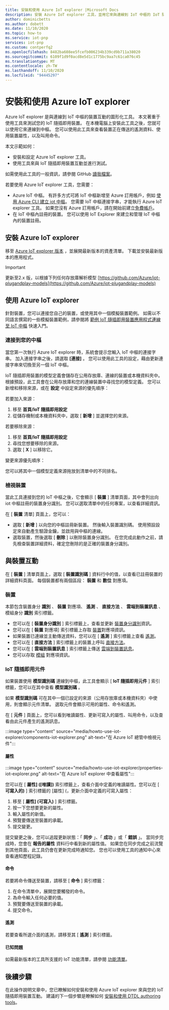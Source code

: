 ```yaml
---
title: 安裝和使用 Azure IoT explorer |Microsoft Docs
description: 安裝 Azure IoT explorer 工具，並用它來與連線到 IoT 中樞的 IoT 隨插即用裝置互動。 雖然本文著重于使用 IoT 隨插即用裝置，但您可以將此工具與任何連線至中樞的裝置搭配使用。
author: dominicbetts
ms.author: dobett
ms.date: 11/10/2020
ms.topic: how-to
ms.service: iot-pnp
services: iot-pnp
ms.custom: contperfq2
ms.openlocfilehash: 8482ba608ee5fcefb006234b339cd9b711a38020
ms.sourcegitcommit: 6109f1d9f0acd8e5d1c1775bc9aa7c61ca076c45
ms.translationtype: MT
ms.contentlocale: zh-TW
ms.lasthandoff: 11/10/2020
ms.locfileid: "94445297"
---
```

# <a name="install-and-use-azure-iot-explorer"></a>安裝和使用 Azure IoT explorer

Azure IoT explorer 是與連線到 IoT 中樞的裝置互動的圖形化工具。 本文著重于使用工具來測試您的 IoT 隨插即用裝置。 在本機電腦上安裝此工具之後，您就可以使用它來連線到中樞。 您可以使用此工具來查看裝置正在傳送的遙測資料、使用裝置屬性，以及叫用命令。

本文示範如何：

- 安裝和設定 Azure IoT explorer 工具。
- 使用工具來與 IoT 隨插即用裝置互動並進行測試。

如需使用此工具的一般資訊，請參閱 GitHub [讀我檔案](https://github.com/Azure/azure-iot-explorer/blob/master/README.md)。

若要使用 Azure IoT explorer 工具，您需要：

- Azure IoT 中樞。 有許多方式可將 IoT 中樞新增至 Azure 訂用帳戶，例如 [使用 Azure CLI 建立 iot 中樞](../iot-hub/iot-hub-create-using-cli.md)。 您需要 IoT 中樞連接字串，才能執行 Azure IoT explorer 工具。 如果您沒有 Azure 訂用帳戶，請在開始前建立[免費帳戶](https://azure.microsoft.com/free/?WT.mc_id=A261C142F)。
- 在 IoT 中樞內註冊的裝置。 您可以使用 IoT Explorer 來建立和管理 IoT 中樞內的裝置註冊。

## <a name="install-azure-iot-explorer"></a>安裝 Azure IoT explorer

移至 [Azure IoT explorer 版本](https://github.com/Azure/azure-iot-explorer/releases) ，並展開最新版本的資產清單。 下載並安裝最新版本的應用程式。

>[!Important]
> 更新至2.x 版，以根據下列任何存放庫解析模型 [https://github.com/Azure/iot-plugandplay-models](https://github.com/Azure/iot-plugandplay-models)

## <a name="use-azure-iot-explorer"></a>使用 Azure IoT explorer

針對裝置，您可以連接您自己的裝置，或使用其中一個模擬裝置範例。 如需以不同語言撰寫的一些模擬裝置範例，請參閱將 [範例 IoT 隨插即用裝置應用程式連線至 IoT 中樞](quickstart-connect-device-node.md) 快速入門。

### <a name="connect-to-your-hub"></a>連接到您的中樞

當您第一次執行 Azure IoT explorer 時，系統會提示您輸入 IoT 中樞的連接字串。 加入連接字串之後，請選取 **[連接]** 。 您可以使用此工具的設定，藉由更新連接字串來切換至另一個 IoT 中樞。

IoT 隨插即用裝置的模型定義會儲存在公用存放庫、連線的裝置或本機資料夾中。 根據預設，此工具會在公用存放庫和您的連線裝置中尋找您的模型定義。 您可以新增和移除來源，或在 **設定** 中設定來源的優先順序：

若要加入來源：

1. 移至 **首頁/IoT 隨插即用設定**
2. 從儲存機制或本機資料夾中，選取 [ **新增** ] 並選擇您的來源。

若要移除來源：

1. 移至 **首頁/IoT 隨插即用設定**
2. 尋找您想要移除的來源。
3. 選取 [ **X** ] 以移除它。

變更來源優先順序：

您可以將其中一個模型定義來源拖放到清單中的不同排名。

### <a name="view-devices"></a>檢視裝置

當此工具連接到您的 IoT 中樞之後，它會顯示 [ **裝置** ] 清單頁面，其中會列出向 iot 中樞註冊的裝置身分識別。 您可以選取清單中的任何專案，以查看詳細資訊。

在 [ **裝置** 清單] 頁面上，您可以：

- 選取 [ **新增** ] 以向您的中樞註冊新裝置。 然後輸入裝置識別碼。 使用預設設定來自動產生驗證金鑰，並啟用與中樞的連線。
- 選取裝置，然後選取 [ **刪除** ] 以刪除裝置身分識別。 在您完成此動作之前，請先檢查裝置詳細資料，確定您刪除的是正確的裝置身分識別。

## <a name="interact-with-a-device"></a>與裝置互動

在 [ **裝置** ] 清單頁面上，選取 [ **裝置識別碼** ] 資料行中的值，以查看已註冊裝置的詳細資料頁面。 每個裝置都有兩個區段： **裝置** 和 **數位** 對應項。

### <a name="device"></a>裝置

本節包含裝置身分 **識別** 、  **裝置** 對應項、 **遙測** 、 **直接方法** 、 **雲端到裝置訊息** 、模組身分 **識別**  索引標籤。

- 您可以在 [ **裝置身分識別** ] 索引標籤上，查看並更新 [裝置身分識別](../iot-hub/iot-hub-devguide-identity-registry.md)資訊。
- 您可以在 [ **裝置** 對應項] 索引標籤上存取 [裝置](../iot-hub/iot-hub-devguide-device-twins.md)對應項資訊。
- 如果裝置已連線並主動傳送資料，您可以在 [ **遙測** ] 索引標籤上查看 [遙測](../iot-hub/iot-hub-devguide-messages-read-builtin.md)。
- 您可以在 [ **直接方法** ] 索引標籤上的裝置上呼叫 [直接方法](../iot-hub/iot-hub-devguide-direct-methods.md)。
- 您可以在 [ **雲端到裝置訊息** ] 索引標籤上傳送 [雲端到裝置訊息](../iot-hub/iot-hub-devguide-messages-c2d.md)。
- 您可以存取 [模組](../iot-hub/iot-hub-devguide-module-twins.md) 對應項資訊。

### <a name="iot-plug-and-play-components"></a>IoT 隨插即用元件

如果裝置使用 **模型識別碼** 連線到中樞，此工具會顯示 [ **IoT 隨插即用元件** ] 索引標籤，您可以在其中查看 **模型識別碼** 。

如果 **模型識別碼** 可在其中一個已設定的來源（公用存放庫或本機資料夾）中使用，則會顯示元件清單。 選取元件會顯示可用的屬性、命令和遙測。

在 [ **元件** ] 頁面上，您可以看到唯讀屬性、更新可寫入的屬性、叫用命令，以及查看由此元件產生的遙測訊息。

:::image type="content" source="media/howto-use-iot-explorer/components-iot-explorer.png" alt-text="在 Azure IoT 總管中檢視元件":::

#### <a name="properties"></a>屬性

:::image type="content" source="media/howto-use-iot-explorer/properties-iot-explorer.png" alt-text="在 Azure IoT explorer 中查看屬性":::

您可以在 [ **屬性] ([唯讀])** 索引標籤上，查看介面中定義的唯讀屬性。您可以在 [ **可寫入的)** ] 索引標籤的 [屬性] (，更新介面中定義的可寫入屬性：

1. 移至 [ **屬性] (可寫入)** ] 索引標籤。
1. 按一下您想要更新的屬性。
1. 輸入屬性的新值。
1. 預覽要傳送至裝置的承載。
1. 提交變更。

提交變更之後，您可以追蹤更新狀態：「 **同步** 」、「 **成功** 」或「 **錯誤** 」。 當同步完成時，您會在 **報告的屬性** 資料行中看到新的屬性值。 如果您在同步完成之前流覽到其他頁面，此工具仍會在更新完成時通知您。 您也可以使用工具的通知中心來查看通知歷程記錄。

#### <a name="commands"></a>命令

若要將命令傳送至裝置，請移至 [ **命令** ] 索引標籤：

1. 在命令清單中，展開您要觸發的命令。
1. 為命令輸入任何必要的值。
1. 預覽要傳送至裝置的承載。
1. 提交命令。

#### <a name="telemetry"></a>遙測

若要查看所選介面的遙測，請移至其 [ **遙測** ] 索引標籤。

#### <a name="known-issues"></a>已知問題

如需最新版本的工具所支援的 IoT 功能清單，請參閱 [功能清單](https://github.com/Azure/azure-iot-explorer/wiki)。

## <a name="next-steps"></a>後續步驟

在此操作說明文章中，您已瞭解如何安裝和使用 Azure IoT explorer 來與您的 IoT 隨插即用裝置互動。 建議的下一個步驟是瞭解如何 [安裝和使用 DTDL authoring tools](howto-use-dtdl-authoring-tools.md)。
